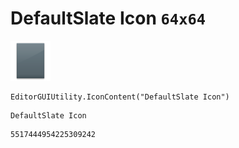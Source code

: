 # DefaultSlate Icon `64x64`
<img src="/img/DefaultSlate%20Icon.png" width=64 height=64>

``` CSharp
EditorGUIUtility.IconContent("DefaultSlate Icon")
```
```
DefaultSlate Icon
```
```
5517444954225309242
```
